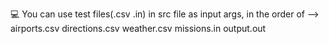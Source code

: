 💻 You can use test files(.csv .in) in src file as input args, in the order of --> airports.csv directions.csv weather.csv missions.in output.out
